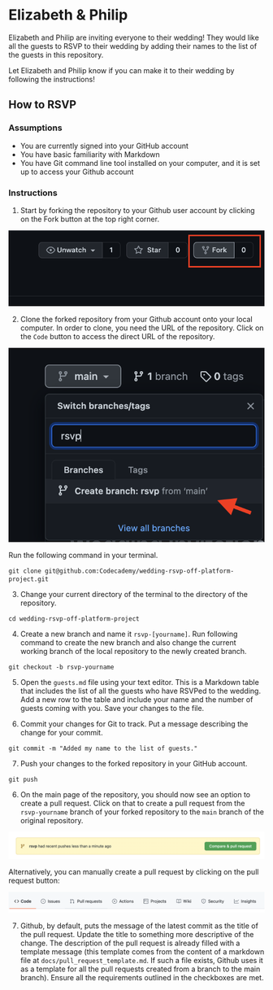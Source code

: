 # Elizabeth & Philip
Elizabeth and Philip are inviting everyone to their wedding! They would like all the guests to RSVP to their wedding by adding their names to the list of the guests in this repository.

Let Elizabeth and Philip know if you can make it to their wedding by following the instructions!

## How to RSVP

### Assumptions
- You are currently signed into your GitHub account
- You have basic familiarity with Markdown
- You have Git command line tool installed on your computer, and it is set up to access your Github account

### Instructions
1. Start by forking the repository to your Github user account by clicking on the Fork button at the top right corner.

![fork repository button](Images/img01.png)

2. Clone the forked repository from your Github account onto your local computer. In order to clone, you need the URL of the repository. Click on the `Code` button to access the direct URL of the repository. 

![repository direct link](Images/img02.png)

Run the following command in your terminal. 

```
git clone git@github.com:Codecademy/wedding-rsvp-off-platform-project.git
```

3. Change your current directory of the terminal to the directory of the repository.

```
cd wedding-rsvp-off-platform-project
```

4. Create a new branch and name it `rsvp-[yourname]`. Run following command to create the new branch and also change the current working branch of the local repository to the newly created branch.

```
git checkout -b rsvp-yourname
```

5. Open the `guests.md` file using your text editor. This is a Markdown table that includes the list of all the guests who have RSVPed to the wedding. Add a new row to the table and include your name and the number of guests coming with you. Save your changes to the file. 

6. Commit your changes for Git to track. Put a message describing the change for your commit.

```
git commit -m "Added my name to the list of guests."
```

7. Push your changes to the forked repository in your GitHub account.

```
git push
```

6. On the main page of the repository, you should now see an option to create a pull request. Click on that to create a pull request from the `rsvp-yourname` branch of your forked repository to the `main` branch of the original repository. 

![compare and pull request](Images/img05.png)

Alternatively, you can manually create a pull request by clicking on the pull request button: 

![pull request button](Images/img06.png)

7. Github, by default, puts the message of the latest commit as the title of the pull request. Update the title to something more descriptive of the change. 
The description of the pull request is already filled with a template message (this template comes from the content of a markdown file at `docs/pull_request_template.md`. If such a file exists, Github uses it as a template for all the pull requests created from a branch to the main branch). Ensure all the requirements outlined in the checkboxes are met. 
